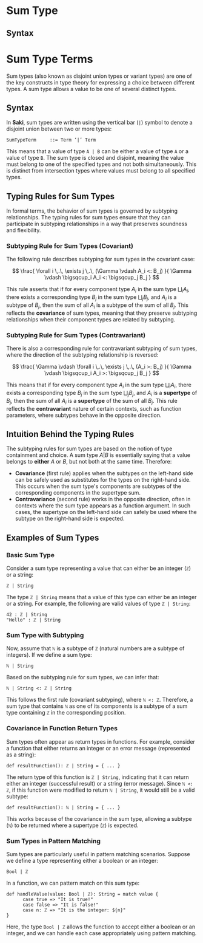 # Sum Type

## Syntax

# Sum Type Terms

Sum types (also known as disjoint union types or variant types) are one of the key constructs in type theory for expressing a choice between different types. A sum type allows a value to be one of several distinct types. 

## Syntax

In **Saki**, sum types are written using the vertical bar (`|`) symbol to denote a disjoint union between two or more types:

```
SumTypeTerm     ::= Term ‘|’ Term
```

This means that a value of type `A | B` can be either a value of type `A` or a value of type `B`. The sum type is closed and disjoint, meaning the value must belong to one of the specified types and not both simultaneously. This is distinct from intersection types where values must belong to all specified types.

## Typing Rules for Sum Types

In formal terms, the behavior of sum types is governed by subtyping relationships. The typing rules for sum types ensure that they can participate in subtyping relationships in a way that preserves soundness and flexibility.

### Subtyping Rule for Sum Types (Covariant)

The following rule describes subtyping for sum types in the covariant case:

$$
\frac{
\forall i \,.\, \exists j \,.\, (\Gamma \vdash A_i <: B_j)
}{
\Gamma \vdash \bigsqcup_i A_i <: \bigsqcup_j B_j
}
$$

This rule asserts that if for every component type $A_i$ in the sum type $\bigsqcup_i A_i$, there exists a corresponding type $B_j$ in the sum type $\bigsqcup_j B_j$, and $A_i$ is a subtype of $B_j$, then the sum of all $A_i$ is a subtype of the sum of all $B_j$. This reflects the **covariance** of sum types, meaning that they preserve subtyping relationships when their component types are related by subtyping.

### Subtyping Rule for Sum Types (Contravariant)

There is also a corresponding rule for contravariant subtyping of sum types, where the direction of the subtyping relationship is reversed:

$$
\frac{
\Gamma \vdash \forall i \,.\, \exists j \,.\, (A_i >: B_j)
}{
\Gamma \vdash \bigsqcup_i A_i >: \bigsqcup_j B_j
}
$$

This means that if for every component type $A_i$ in the sum type $\bigsqcup_i A_i$, there exists a corresponding type $B_j$ in the sum type $\bigsqcup_j B_j$, and $A_i$ is a **supertype** of $B_j$, then the sum of all $A_i$ is a **supertype** of the sum of all $B_j$. This rule reflects the **contravariant** nature of certain contexts, such as function parameters, where subtypes behave in the opposite direction.


## Intuition Behind the Typing Rules

The subtyping rules for sum types are based on the notion of type containment and choice. A sum type $A | B$ is essentially saying that a value belongs to **either** $A$ or $B$, but not both at the same time. Therefore:

- **Covariance** (first rule) applies when the subtypes on the left-hand side can be safely used as substitutes for the types on the right-hand side. This occurs when the sum type's components are subtypes of the corresponding components in the supertype sum.
- **Contravariance** (second rule) works in the opposite direction, often in contexts where the sum type appears as a function argument. In such cases, the supertype on the left-hand side can safely be used where the subtype on the right-hand side is expected.

## Examples of Sum Types

### Basic Sum Type

Consider a sum type representing a value that can either be an integer (`ℤ`) or a string:

```
ℤ | String
```

The type `ℤ | String` means that a value of this type can either be an integer or a string. For example, the following are valid values of type `ℤ | String`:

```
42 : ℤ | String
"Hello" : ℤ | String
```

### Sum Type with Subtyping

Now, assume that `ℕ` is a subtype of `ℤ` (natural numbers are a subtype of integers). If we define a sum type:

```
ℕ | String
```

Based on the subtyping rule for sum types, we can infer that:

```
ℕ | String <: ℤ | String
```

This follows the first rule (covariant subtyping), where `ℕ <: ℤ`. Therefore, a sum type that contains `ℕ` as one of its components is a subtype of a sum type containing `ℤ` in the corresponding position.

### Covariance in Function Return Types

Sum types often appear as return types in functions. For example, consider a function that either returns an integer or an error message (represented as a string):

```
def resultFunction(): ℤ | String = { ... }
```

The return type of this function is `ℤ | String`, indicating that it can return either an integer (successful result) or a string (error message). Since `ℕ <: ℤ`, if this function were modified to return `ℕ | String`, it would still be a valid subtype:

```
def resultFunction(): ℕ | String = { ... }
```

This works because of the covariance in the sum type, allowing a subtype (`ℕ`) to be returned where a supertype (`ℤ`) is expected.

### Sum Types in Pattern Matching

Sum types are particularly useful in pattern matching scenarios. Suppose we define a type representing either a boolean or an integer:

```
Bool | ℤ
```

In a function, we can pattern match on this sum type:

```
def handleValue(value: Bool | ℤ): String = match value {
      case true => "It is true!"
      case false => "It is false!"
      case n: ℤ => "It is the integer: ${n}"
}
```

Here, the type `Bool | ℤ` allows the function to accept either a boolean or an integer, and we can handle each case appropriately using pattern matching.